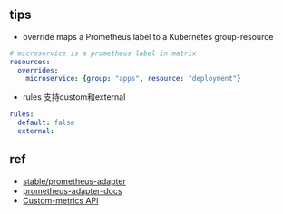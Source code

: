 
## tips
+ override maps a Prometheus label to a Kubernetes group-resource
```yml
# microservice is a prometheus label in matrix
resources:
  overrides:
    microservice: {group: "apps", resource: "deployment"}
```
+ rules 支持custom和external
```yml
rules:
  default: false
  external:
```

## ref
+ [stable/prometheus-adapter](https://github.com/helm/charts/tree/master/stable/prometheus-adapter)
+ [prometheus-adapter-docs](https://github.com/DirectXMan12/k8s-prometheus-adapter/tree/master/docs)
+ [Custom-metrics API](https://knative.dev/docs/serving/custom-metrics-api/)